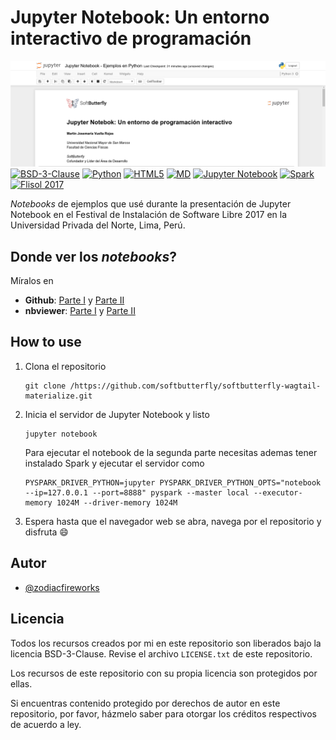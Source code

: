 # Jupyter Notebook: Un entorno interactivo de programación

[![Preview](./banner.png)][1]
[![BSD-3-Clause][2]][1] [![Python][3]][1] [![HTML5][4]][1] [![MD][5]][1] [![Jupyter Notebook][6]][1] [![Spark][7]][1] [![Flisol 2017][8]][1]

*Notebooks* de ejemplos que usé durante la presentación de Jupyter Notebook en el Festival de Instalación de Software Libre 2017 en la Universidad Privada del Norte, Lima, Perú.

## Donde ver los *notebooks*?

Míralos en

* **Github**: [Parte I](https://goo.gl/Da35OO) y [Parte II](https://goo.gl/XbmpwQ)
* **nbviewer**: [Parte I](https://goo.gl/Da35OO) y [Parte II](https://goo.gl/XbmpwQ)

## How to use

1. Clona el repositorio
    ```
    git clone /https://github.com/softbutterfly/softbutterfly-wagtail-materialize.git
    ```

2. Inicia el servidor de Jupyter Notebook y listo
    ```
    jupyter notebook
    ```

    Para ejecutar el notebook de la segunda parte necesitas ademas tener instalado Spark y ejecutar el servidor como
    ```
    PYSPARK_DRIVER_PYTHON=jupyter PYSPARK_DRIVER_PYTHON_OPTS="notebook --ip=127.0.0.1 --port=8888" pyspark --master local --executor-memory 1024M --driver-memory 1024M
    ```

3. Espera hasta que el navegador web se abra, navega por el repositorio y disfruta :smile:

## Autor

* [@zodiacfireworks](https://github.com/zodiacfireworks)

## Licencia

Todos los recursos creados por mi en este repositorio son liberados bajo la licencia BSD-3-Clause. Revise el archivo `LICENSE.txt` de este repositorio.

Los recursos de este repositorio con su propia licencia son protegidos por ellas.

Si encuentras contenido protegido por derechos de autor en este repositorio, por favor, házmelo saber para otorgar los créditos respectivos de acuerdo a ley.

[1]: git@github.com:zodiacfireworks/meteorological-faker.git
[2]: https://img.shields.io/badge/License-BSD%203%20Clause-blue.svg?maxAge=2592000&style=flat-square
[3]: https://img.shields.io/badge/Language-Python-green.svg?maxAge=2592000&style=flat-square
[4]: https://img.shields.io/badge/Language-HTML5-orange.svg?maxAge=2592000&style=flat-square
[5]: https://img.shields.io/badge/Language-Markdown-lightgrey.svg?maxAge=2592000&style=flat-square
[6]: https://img.shields.io/badge/Tool-Jupyter%20Notebook-orange.svg?maxAge=2592000&style=flat-square
[7]: https://img.shields.io/badge/Tool-Spark-orange.svg?maxAge=2592000&style=flat-square
[8]: https://img.shields.io/badge/Topic-Flisol%202017-blue.svg?maxAge=2592000&style=flat-square
